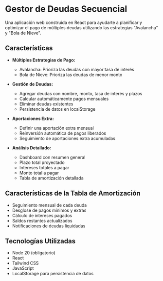 # Gestor de Deudas Secuencial

Una aplicación web construida en React para ayudarte a planificar y optimizar el pago de múltiples deudas utilizando las estrategias "Avalancha" y "Bola de Nieve".

## Características

- **Múltiples Estrategias de Pago:**

  - Avalancha: Prioriza las deudas con mayor tasa de interés
  - Bola de Nieve: Prioriza las deudas de menor monto

- **Gestión de Deudas:**

  - Agregar deudas con nombre, monto, tasa de interés y plazos
  - Calcular automáticamente pagos mensuales
  - Eliminar deudas existentes
  - Persistencia de datos en localStorage

- **Aportaciones Extra:**

  - Definir una aportación extra mensual
  - Reinversión automática de pagos liberados
  - Seguimiento de aportaciones extra acumuladas

- **Análisis Detallado:**
  - Dashboard con resumen general
  - Plazo total proyectado
  - Intereses totales a pagar
  - Monto total a pagar
  - Tabla de amortización detallada

## Características de la Tabla de Amortización

- Seguimiento mensual de cada deuda
- Desglose de pagos mínimos y extras
- Cálculo de intereses pagados
- Saldos restantes actualizados
- Notificaciones de deudas liquidadas

## Tecnologías Utilizadas

- Node 20 (obligatorio)
- React
- Tailwind CSS
- JavaScript
- LocalStorage para persistencia de datos
